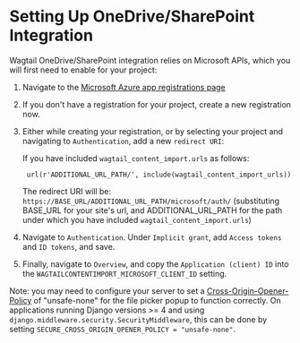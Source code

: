 # Setting Up OneDrive/SharePoint Integration

Wagtail OneDrive/SharePoint integration relies on Microsoft APIs, which you will first need to enable for your project:

1. Navigate to the [Microsoft Azure app registrations page](https://portal.azure.com/#blade/Microsoft_AAD_RegisteredApps/ApplicationsListBlade)

2. If you don't have a registration for your project, create a new registration now.

3. Either while creating your registration, or by selecting your project and navigating to `Authentication`, add a new `redirect URI`:

    If you have included `wagtail_content_import.urls` as follows:
    
        url(r'ADDITIONAL_URL_PATH/', include(wagtail_content_import_urls))

   
   The redirect URI will be: `https://BASE_URL/ADDITIONAL_URL_PATH/microsoft/auth/`
   (substituting BASE_URL for your site's url, and ADDITIONAL_URL_PATH for the path under which you have included `wagtail_content_import.urls`)

4. Navigate to `Authentication`. Under `Implicit grant`, add `Access tokens` and `ID tokens`, and save.

5. Finally, navigate to `Overview`, and copy the `Application (client) ID` into the `WAGTAILCONTENTIMPORT_MICROSOFT_CLIENT_ID` setting.

Note: you may need to configure your server to set a [Cross-Origin-Opener-Policy](https://developer.mozilla.org/en-US/docs/Web/HTTP/Headers/Cross-Origin-Opener-Policy) of "unsafe-none" for the file picker popup to function correctly. On applications running Django versions >= 4 and using `django.middleware.security.SecurityMiddleware`, this can be done by setting `SECURE_CROSS_ORIGIN_OPENER_POLICY = "unsafe-none"`.
